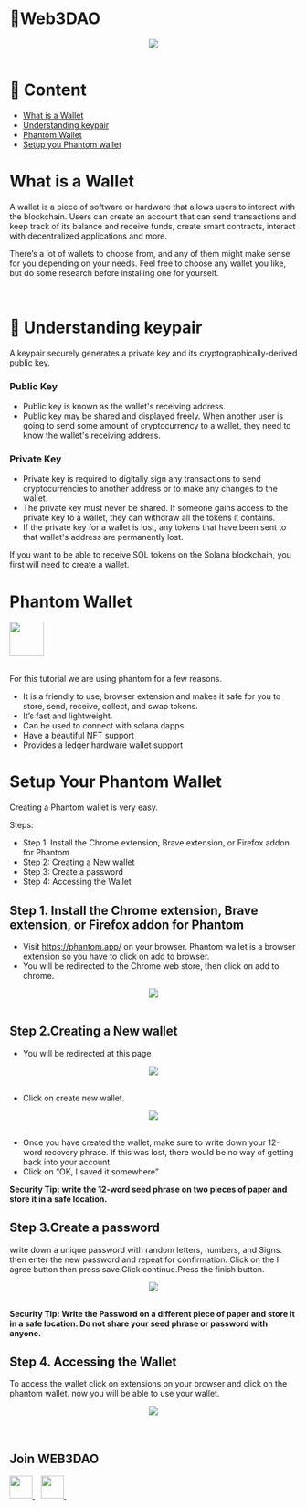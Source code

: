 # 🚀Web3DAO

<div align="center">
  <img src="./sol-wallet.png">
</div>
<br/>

# 📄 Content

- [What is a Wallet](#What-is-a-Wallet)
- [Understanding keypair](#Understanding-keypair)
- [Phantom Wallet](#Phantom-Wallet)
- [Setup you Phantom wallet](#Setup-you-Phantom-wallet)



# What is a Wallet
 A wallet is a piece of software or hardware that allows users to interact with the blockchain. Users can create an account that can send transactions and keep track of its balance and receive funds, create smart contracts, interact with decentralized applications and more.

There’s a lot of wallets to choose from, and any of them might make sense for you depending on your needs. Feel free to choose any wallet you like, but do some research before installing one for yourself.

<br/>

# 🔑 Understanding keypair
A keypair securely generates a private key and its cryptographically-derived public key. 

### Public Key
- Public key is known as the wallet's receiving address. 
- Public key may be shared and displayed freely. When another user is going to send some amount of cryptocurrency to a wallet, they need to know the wallet's receiving address.

### Private Key
- Private key is required to digitally sign any transactions to send cryptocurrencies to another address or to make any changes to the wallet. 
- The private key must never be shared. If someone gains access to the private key to a wallet, they can withdraw all the tokens it contains. 
- If the private key for a wallet is lost, any tokens that have been sent to that wallet's address are permanently lost.

If you want to be able to receive SOL tokens on the Solana blockchain, you first will need to create a wallet.

# Phantom Wallet
<div align="left">
  <img width="60px" src="./Phamtom-wallet.jpg">
</div>
<br/>

For this tutorial we are using phantom for a few reasons. 
- It is a friendly to use, browser extension and makes it safe for you to store, send, receive, collect, and swap tokens.
- It’s fast and lightweight. 
- Can be used to connect with solana dapps
- Have a beautiful NFT support
- Provides a ledger hardware wallet support


# Setup Your Phantom Wallet

Creating a Phantom wallet is very easy.

Steps:
- Step 1. Install the Chrome extension, Brave extension, or Firefox addon for Phantom
- Step 2: Creating a New wallet
- Step 3: Create a password
- Step 4: Accessing the Wallet

## Step 1. Install the Chrome extension, Brave extension, or Firefox addon for Phantom

- Visit https://phantom.app/ on your browser. Phantom wallet is a browser extension so you have to click on add to browser.
- You will be redirected to the Chrome web store, then click on add to chrome.
<div align="center">
  <img src="./chrome-store.jpg">
</div>
<br/>


## Step 2.Creating a New wallet
- You will be redirected at this page
<div align="center">
  <img src="./create-new-wallet.jpg">
</div>
<br/>

- Click on create new wallet.
<div align="center">
  <img src="./secret-recovery-phrase.jpg">
</div>
<br/>

- Once you have created the wallet, make sure to write down your 12-word recovery phrase. If this was lost, there would be no way of getting back into your account.
- Click on “OK, I saved it somewhere” 

**Security Tip: write the 12-word seed phrase on two pieces of paper and store it in a safe location.**

## Step 3.Create a password
write down a unique password with random letters, numbers, and Signs. then enter the new password and repeat for confirmation.
Click on the I agree button then press save.Click continue.Press the finish button.

<div align="center">
  <img src="./create-password.png">
</div>
<br/>

**Security Tip: Write the Password on a different piece of paper and store it in a safe location. Do not share your seed phrase or password with anyone.**

## Step 4. Accessing the Wallet
To access the wallet click on extensions on your browser and click on the phantom wallet. now you will be able to use your wallet.

<div align="center">
  <img src="./accessing-wallet.jpg">
</div>
<br/>
<br/>

## Join WEB3DAO
  <a href="https://discord.io/web3dao">
    <img width="40px" src="https://www.vectorlogo.zone/logos/discordapp/discordapp-tile.svg" />
  </a>&ensp;
  <a href="https://twitter.com/Web3DAO_">
    <img width="40px" src="https://www.vectorlogo.zone/logos/twitter/twitter-official.svg" />
  </a>&ensp;
<br/><br/>
